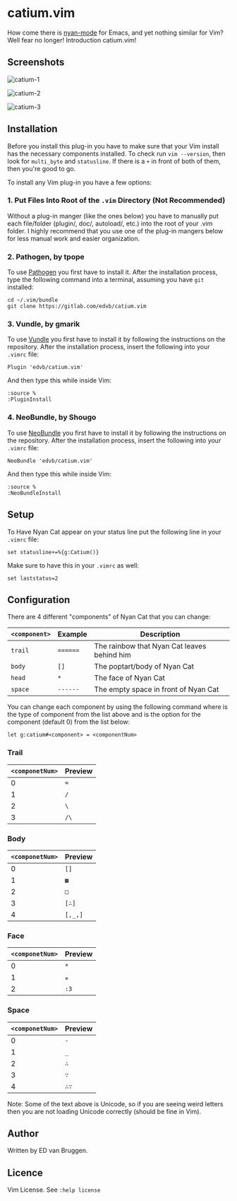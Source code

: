 # catium.vim

How come there is [nyan-mode](https://github.com/TeMPOraL/nyan-mode) for Emacs,
and yet nothing similar for Vim?  Well fear no longer! Introduction catium.vim!

## Screenshots

![catium-1](http://i.imgur.com/1TDWJFV.png)

![catium-2](http://i.imgur.com/u2UzIpB.png)

![catium-3](http://i.imgur.com/wvl6geF.png)

## Installation

Before you install this plug-in you have to make sure that your Vim install has
the necessary components installed. To check run `vim --version`, then look for
`multi_byte` and `statusline`. If there is a `+` in front of both of them, then
you're good to go. 

To install any Vim plug-in you have a few options:

### 1. Put Files Into Root of the `.vim` Directory (Not Recommended)

Without a plug-in manger (like the ones below) you have to manually put each
file/folder (plugin/, doc/, autoload/, etc.) into the root of your .vim folder.
I highly recommend that you use one of the plug-in mangers below for less
manual work and easier organization.

### 2. Pathogen, by tpope

To use [Pathogen](https://github.com/tpope/vim-pathogen) you first have to
install it. After the installation process, type the following command
into a terminal, assuming you have `git` installed:

	cd ~/.vim/bundle
	git clone https://gitlab.com/edvb/catium.vim

### 3. Vundle, by gmarik

To use [Vundle](https://github.com/gmarik/Vundle.vim) you first have to
install it by following the instructions on the repository. After the
installation process, insert the following into your `.vimrc` file:

	Plugin 'edvb/catium.vim'

And then type this while inside Vim:

	:source %
	:PluginInstall

### 4. NeoBundle, by Shougo

To use [NeoBundle](https://github.com/Shougo/neobundle.vim) you first have to
install it by following the instructions on the repository. After the
installation process, insert the following into your `.vimrc` file:

	NeoBundle 'edvb/catium.vim'

And then type this while inside Vim:

	:source %
	:NeoBundleInstall

## Setup

To Have Nyan Cat appear on your status line put the following line in your
`.vimrc` file:

	set statusline+=%{g:Catium()}

Make sure to have this in your `.vimrc` as well:

	set laststatus=2

## Configuration

There are 4 different "components" of Nyan Cat that you can change:

| `<component>` | Example  | Description                                 |
| -----------   | -------- | ------------------------------------------- |
| `trail`       | `======` | The rainbow that Nyan Cat leaves behind him |
| `body`        | `[]`     | The poptart/body of Nyan Cat                |
| `head`        | `*`      | The face of Nyan Cat                        |
| `space`       | `------` | The empty space in front of Nyan Cat        |

You can change each component by using the following command where
<component> is the type of component from the list above and
<componentNum> is the option for the component (default 0) from the list
below:

	let g:catium#<component> = <componentNum>

### Trail

| `<componetNum>` | Preview |
| -------------   | ------- |
| 0               | `=`     |
| 1               | `/`     |
| 2               | `\`     |
| 3               | `/\`    |

### Body

| `<componetNum>` | Preview |
| -------------   | ------- |
| 0               | `[]`    |
| 1               | `▩ `    |
| 2               | `□ `    |
| 3               | `[∴]`   |
| 4               | `[,_,]` |

### Face

| `<componetNum>` | Preview |
| -------------   | ------- |
| 0               | `*`     |
| 1               | `ه`     |
| 2               | `:3`    |

### Space

| `<componetNum>` | Preview |
| -------------   | ------- |
| 0               | `-`     |
| 1               | `_`     |
| 2               | `∴ `    |
| 3               | `∵ `    |
| 4               | `∴∵`    |

Note: Some of the text above is Unicode, so if you are seeing weird letters
then you are not loading Unicode correctly (should be fine in Vim).

## Author

Written by ED van Bruggen.

## Licence

Vim License. See `:help license`

